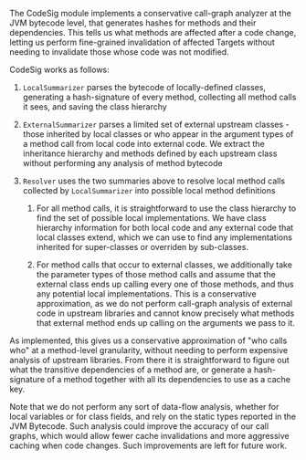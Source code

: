 The CodeSig module implements a conservative call-graph analyzer at the JVM
bytecode level, that generates hashes for methods and their dependencies. This
tells us what methods are affected after a code change, letting us perform
fine-grained invalidation of affected Targets without needing to invalidate
those whose code was not modified.

CodeSig works as follows:

1. `LocalSummarizer` parses the bytecode of locally-defined classes, generating
   a hash-signature of every method, collecting all method calls it sees, and
   saving the class hierarchy

2. `ExternalSummarizer` parses a limited set of external upstream classes -
   those inherited by local classes or who appear in the argument types of a
   method call from local code into external code. We extract the
   inheritance hierarchy and methods defined by each upstream class without
   performing any analysis of method bytecode

3. `Resolver` uses the two summaries above to resolve local method calls
   collected by `LocalSummarizer` into possible local method definitions

    1. For all method calls, it is straightforward to use the class hierarchy to
       find the set of possible local implementations. We have class
       hierarchy information for both local code and any external code that
       local classes extend, which we can use to find any implementations
       inherited for super-classes or overriden by sub-classes.

    2. For method calls that occur to external classes, we additionally take
       the parameter types of those method calls and assume that the external
       class ends up calling every one of those methods, and thus any potential
       local implementations. This is a conservative approximation, as we do
       not perform call-graph analysis of external code in upstream libraries
       and cannot know precisely what methods that external method ends up
       calling on the arguments we pass to it.

As implemented, this gives us a conservative approximation of "who calls who"
at a method-level granularity, without needing to perform expensive analysis of
upstream libraries. From there it is straightforward to figure out what the 
transitive dependencies of a method are, or generate a hash-signature of a 
method together with all its dependencies to use as a cache key.

Note that we do not perform any sort of data-flow analysis, whether for local
variables or for class fields, and rely on the static types reported in the
JVM Bytecode. Such analysis could improve the accuracy of our call graphs,
which would allow fewer cache invalidations and more aggressive caching when
code changes. Such improvements are left for future work.



